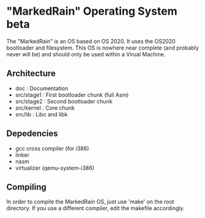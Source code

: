 # "MarkedRain" Operating System beta

The "MarkedRain" is an OS based on OS 2020. It uses the OS2020 bootloader and filesystem.
This OS is nowhere near complete (and probably never will be) and should only be used within a Virual Machine.

## Architecture

- doc : Documentation
- src/stage1 : First bootloader chunk (full Asm)
- src/stage2 : Second bootloader chunk
- src/kernel : Core chunk
- src/lib : Libc and libk

## Depedencies

- gcc cross compiler (for i386)
- linker
- nasm
- virtualizer (qemu-system-i386)

## Compiling

In order to compile the MarkedRain OS, just use 'make' on the root directory. If you use a different compiler, edit the makefile accordingly.